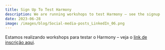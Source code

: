 ```yaml
---
title: Sign Up To Test Harmony
description: We are running workshops to test Harmony – see the signup link here.
date: 2023-06-28
image: /images/blog/Social-media-posts_LinkedIn_06.png
---
```


Estamos realizando workshops para testar o Harmony – veja o [link de inscrição aqui](https://ulster.onlinesurveys.ac.uk/harmony-online-eoi).
